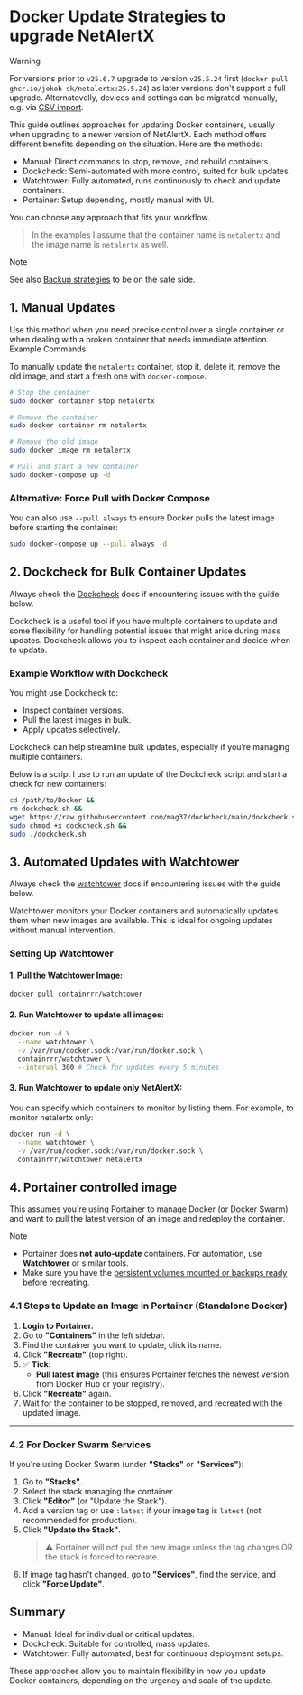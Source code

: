 # Docker Update Strategies to upgrade NetAlertX

> [!WARNING] 
> For versions prior to `v25.6.7` upgrade to version `v25.5.24` first (`docker pull ghcr.io/jokob-sk/netalertx:25.5.24`) as later versions don't support a full upgrade. Alternatovelly, devices and settings can be migrated manually, e.g. via [CSV import](./DEVICES_BULK_EDITING.md).

This guide outlines approaches for updating Docker containers, usually when upgrading to a newer version of NetAlertX. Each method offers different benefits depending on the situation. Here are the methods:

- Manual: Direct commands to stop, remove, and rebuild containers.
- Dockcheck: Semi-automated with more control, suited for bulk updates.
- Watchtower: Fully automated, runs continuously to check and update containers.
- Portainer: Setup depending, mostly manual with UI.

You can choose any approach that fits your workflow.

> In the examples I assume that the container name is `netalertx` and the image name is `netalertx` as well.

> [!NOTE]
> See also [Backup strategies](./BACKUPS.md) to be on the safe side.  

## 1. Manual Updates

Use this method when you need precise control over a single container or when dealing with a broken container that needs immediate attention.
Example Commands

To manually update the `netalertx` container, stop it, delete it, remove the old image, and start a fresh one with `docker-compose`.

```bash
# Stop the container
sudo docker container stop netalertx

# Remove the container
sudo docker container rm netalertx

# Remove the old image
sudo docker image rm netalertx

# Pull and start a new container
sudo docker-compose up -d
```

### Alternative: Force Pull with Docker Compose

You can also use `--pull always` to ensure Docker pulls the latest image before starting the container:

```bash
sudo docker-compose up --pull always -d
```

## 2. Dockcheck for Bulk Container Updates

Always check the [Dockcheck](https://github.com/mag37/dockcheck) docs if encountering issues with the guide below. 

Dockcheck is a useful tool if you have multiple containers to update and some flexibility for handling potential issues that might arise during mass updates. Dockcheck allows you to inspect each container and decide when to update.

### Example Workflow with Dockcheck

You might use Dockcheck to:

- Inspect container versions.
- Pull the latest images in bulk.
- Apply updates selectively.

Dockcheck can help streamline bulk updates, especially if you’re managing multiple containers.

Below is a script I use to run an update of the Dockcheck script and start a check for new containers:

```bash
cd /path/to/Docker &&
rm dockcheck.sh &&
wget https://raw.githubusercontent.com/mag37/dockcheck/main/dockcheck.sh &&
sudo chmod +x dockcheck.sh &&
sudo ./dockcheck.sh
```

## 3. Automated Updates with Watchtower

Always check the [watchtower](https://github.com/containrrr/watchtower) docs if encountering issues with the guide below. 

Watchtower monitors your Docker containers and automatically updates them when new images are available. This is ideal for ongoing updates without manual intervention.

### Setting Up Watchtower

#### 1. Pull the Watchtower Image:

```bash
docker pull containrrr/watchtower
```

#### 2. Run Watchtower to update all images:

```bash
docker run -d \
  --name watchtower \
  -v /var/run/docker.sock:/var/run/docker.sock \
  containrrr/watchtower \
  --interval 300 # Check for updates every 5 minutes
```

#### 3. Run Watchtower to update only NetAlertX: 

You can specify which containers to monitor by listing them. For example, to monitor netalertx only:

```bash
docker run -d \
  --name watchtower \
  -v /var/run/docker.sock:/var/run/docker.sock \
  containrrr/watchtower netalertx

```

## 4. Portainer controlled image

This assumes you're using Portainer to manage Docker (or Docker Swarm) and want to pull the latest version of an image and redeploy the container.

> [!NOTE]
> * Portainer does **not auto-update** containers. For automation, use **Watchtower** or similar tools.
> * Make sure you have the [persistent volumes mounted or backups ready](BACKUPS.md) before recreating.

### 4.1 Steps to Update an Image in Portainer (Standalone Docker)

1. **Login to Portainer.**
2. Go to **"Containers"** in the left sidebar.
3. Find the container you want to update, click its name.
4. Click **"Recreate"** (top right).
5. ✅ **Tick**:
   * **Pull latest image** (this ensures Portainer fetches the newest version from Docker Hub or your registry).
6. Click **"Recreate"** again.
7. Wait for the container to be stopped, removed, and recreated with the updated image.

---

### 4.2 For Docker Swarm Services

If you're using Docker Swarm (under **"Stacks"** or **"Services"**):

1. Go to **"Stacks"**.
2. Select the stack managing the container.
3. Click **"Editor"** (or "Update the Stack").
4. Add a version tag or use `:latest` if your image tag is `latest` (not recommended for production).
5. Click **"Update the Stack"**.
   > ⚠ Portainer will not pull the new image unless the tag changes OR the stack is forced to recreate.
6. If image tag hasn't changed, go to **"Services"**, find the service, and click **"Force Update"**.

## Summary

- Manual: Ideal for individual or critical updates.
- Dockcheck: Suitable for controlled, mass updates.
- Watchtower: Fully automated, best for continuous deployment setups.

These approaches allow you to maintain flexibility in how you update Docker containers, depending on the urgency and scale of the update.
